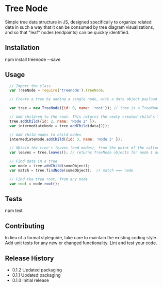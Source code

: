 Tree Node
=========
Simple tree data structure in JS, designed specifically to organize related data in such a way that it can be consumed
by tree diagram visualizations, and so that "leaf" nodes (endpoints) can be quickly identified.

## Installation

  npm install treenode --save

## Usage
```js
  // Import the class
  var TreeNode = require('treenode').TreeNode;

  // Create a tree by adding a single node, with a data object payload. This will be the root node.

  var tree = new TreeNode({id: 0, name: 'root'}); // tree is a TreeNode object: {data: {id: 0, name: 'root'}, parent: null, children: []}

  // Add children to the root. This returns the newly created child's TreeNode object.
  tree.addChild({id: 2, name: 'Node 2' });
  var intermediateNode = tree.addChild(data[2]);

  // Add child nodes to child nodes
  intermediateNode.addChild({id: 3, name: 'Node 3' });

  // Obtain the tree's leaves (end nodes), from the point of the called node
  var leaves = tree.leaves(); // returns TreeNode objects for node 1 and node 3. Node 2 is not returned since it is not a leaf.

  // Find data in a tree
  var node = tree.addChild(someObject);
  var match = tree.findNode(someObject);  // match === node

  // Find the tree root, from any node
  var root = node.root();
```

## Tests

  npm test

## Contributing

In lieu of a formal styleguide, take care to maintain the existing coding style. Add unit tests for any new or changed
functionality. Lint and test your code.

## Release History

* 0.1.2 Updated packaging
* 0.1.1 Updated packaging
* 0.1.0 Initial release
